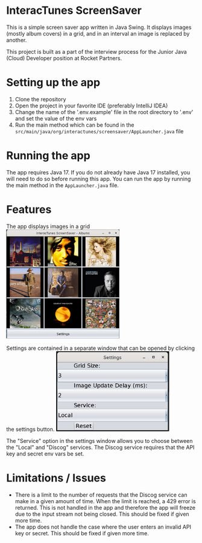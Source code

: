 # InteracTunes ScreenSaver

This is a simple screen saver app written in Java Swing. It displays images (mostly album covers) in a grid, and in an 
interval an image is replaced by another.

This project is built as a part of the interview process for the Junior Java (Cloud) Developer position at Rocket Partners.

# Setting up the app

1. Clone the repository
2. Open the project in your favorite IDE (preferably IntelliJ IDEA)
3. Change the name of the '.env.example' file in the root directory to '.env' and set the value of the env vars
4. Run the main method which can be found in the `src/main/java/org/interactunes/screensaver/AppLauncher.java` file

# Running the app

The app requires Java 17. If you do not already have Java 17 installed, you will need to do so before running this app. 
You can run the app by running the main method in the `AppLauncher.java` file.

# Features

The app displays images in a grid
<img src="./images/Grid.png" width="300">

Settings are contained in a separate window that can be opened by clicking the settings button.
<img src="./images/Settings.png" width="300">

The "Service" option in the settings window allows you to choose between the "Local" and "Discog" services. The Discog service requires that the API key and secret env vars be set.

# Limitations / Issues
- There is a limit to the number of requests that the Discog service can make in a given amount of time. When the limit is reached, a 429 error is returned. This is not handled in the app and therefore the app will freeze due to the input stream not being closed. This should be fixed if given more time.
- The app does not handle the case where the user enters an invalid API key or secret. This should be fixed if given more time.